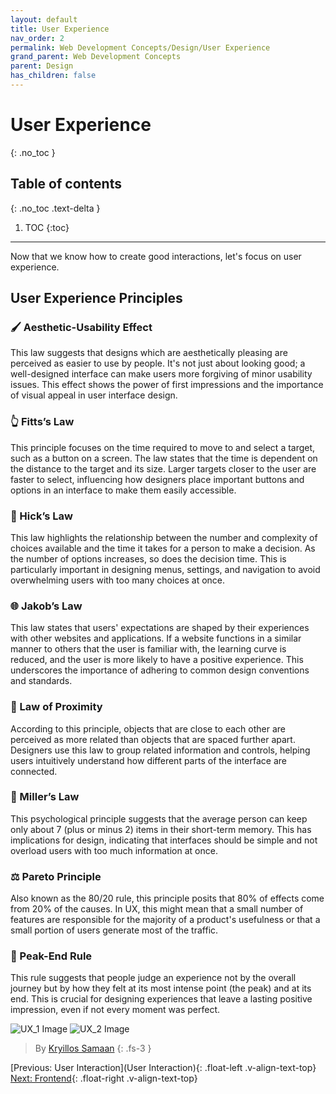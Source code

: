 ```yaml
---
layout: default
title: User Experience
nav_order: 2
permalink: Web Development Concepts/Design/User Experience
grand_parent: Web Development Concepts
parent: Design
has_children: false
---
```

# User Experience
{: .no_toc }

## Table of contents
{: .no_toc .text-delta }

1. TOC
{:toc}

---
Now that we know how to create good interactions, let's focus on user experience.
## User Experience Principles
### 🖌️ Aesthetic-Usability Effect
This law suggests that designs which are aesthetically pleasing are perceived as easier to use by people. It's not just about looking good; a well-designed interface can make users more forgiving of minor usability issues. This effect shows the power of first impressions and the importance of visual appeal in user interface design.

### 👆 Fitts’s Law
This principle focuses on the time required to move to and select a target, such as a button on a screen. The law states that the time is dependent on the distance to the target and its size. Larger targets closer to the user are faster to select, influencing how designers place important buttons and options in an interface to make them easily accessible.

### 🚦 Hick’s Law
This law highlights the relationship between the number and complexity of choices available and the time it takes for a person to make a decision. As the number of options increases, so does the decision time. This is particularly important in designing menus, settings, and navigation to avoid overwhelming users with too many choices at once.

### 🌐 Jakob’s Law
This law states that users' expectations are shaped by their experiences with other websites and applications. If a website functions in a similar manner to others that the user is familiar with, the learning curve is reduced, and the user is more likely to have a positive experience. This underscores the importance of adhering to common design conventions and standards.

### 🧲 Law of Proximity
According to this principle, objects that are close to each other are perceived as more related than objects that are spaced further apart. Designers use this law to group related information and controls, helping users intuitively understand how different parts of the interface are connected.

### 🧮 Miller’s Law
This psychological principle suggests that the average person can keep only about 7 (plus or minus 2) items in their short-term memory. This has implications for design, indicating that interfaces should be simple and not overload users with too much information at once.

### ⚖️ Pareto Principle
Also known as the 80/20 rule, this principle posits that 80% of effects come from 20% of the causes. In UX, this might mean that a small number of features are responsible for the majority of a product's usefulness or that a small portion of users generate most of the traffic.

### 🎢 Peak-End Rule
This rule suggests that people judge an experience not by the overall journey but by how they felt at its most intense point (the peak) and at its end. This is crucial for designing experiences that leave a lasting positive impression, even if not every moment was perfect.


![UX_1 Image](../../source/assets/images/ux_1.png)
![UX_2 Image](../../source/assets/images/ux_2.png)
> By [Kryillos Samaan](https://www.linkedin.com/in/kyrillos-samaan/)
 {: .fs-3 }

[Previous: User Interaction](User Interaction){: .float-left .v-align-text-top}
[Next: Frontend](../Frontend){: .float-right .v-align-text-top}